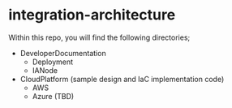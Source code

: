 # integration-architecture
Within this repo, you will find the following directories; 
- DeveloperDocumentation
    - Deployment
    - IANode
- CloudPlatform (sample design and IaC implementation code)
    - AWS
    - Azure (TBD)
